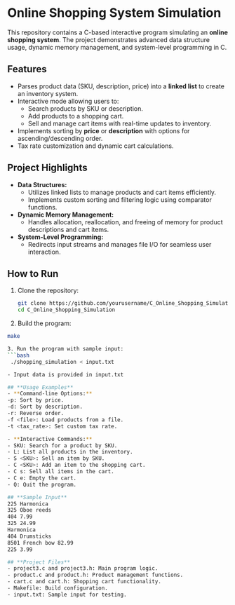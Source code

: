 # Online Shopping System Simulation

This repository contains a C-based interactive program simulating an **online shopping system**. The project demonstrates advanced data structure usage, dynamic memory management, and system-level programming in C.

## **Features**
- Parses product data (SKU, description, price) into a **linked list** to create an inventory system.
- Interactive mode allowing users to:
  - Search products by SKU or description.
  - Add products to a shopping cart.
  - Sell and manage cart items with real-time updates to inventory.
- Implements sorting by **price** or **description** with options for ascending/descending order.
- Tax rate customization and dynamic cart calculations.

## **Project Highlights**
- **Data Structures:** 
  - Utilizes linked lists to manage products and cart items efficiently.
  - Implements custom sorting and filtering logic using comparator functions.
- **Dynamic Memory Management:** 
  - Handles allocation, reallocation, and freeing of memory for product descriptions and cart items.
- **System-Level Programming:**
  - Redirects input streams and manages file I/O for seamless user interaction.

## **How to Run**
1. Clone the repository:
   ```bash
   git clone https://github.com/yourusername/C_Online_Shopping_Simulation.git
   cd C_Online_Shopping_Simulation

2. Build the program:
  ```bash
  make

3. Run the program with sample input:
  ```bash
   ./shopping_simulation < input.txt

- Input data is provided in input.txt

## **Usage Examples**
- **Command-line Options:** 
  -p: Sort by price.
  -d: Sort by description.
  -r: Reverse order.
  -f <file>: Load products from a file.
  -t <tax_rate>: Set custom tax rate.

- **Interactive Commands:** 
  - SKU: Search for a product by SKU.
  - L: List all products in the inventory.
  - S <SKU>: Sell an item by SKU.
  - C <SKU>: Add an item to the shopping cart.
  - C s: Sell all items in the cart.
  - C e: Empty the cart.
  - Q: Quit the program.

## **Sample Input**
  225 Harmonica
  325 Oboe reeds
  404 7.99
  325 24.99
  Harmonica
  404 Drumsticks
  8501 French bow 82.99
  225 3.99

## **Project Files**
  - project3.c and project3.h: Main program logic.
  - product.c and product.h: Product management functions.
  - cart.c and cart.h: Shopping cart functionality.
  - Makefile: Build configuration.
  - input.txt: Sample input for testing.







